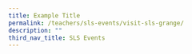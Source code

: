 ```yaml
---
title: Example Title
permalink: /teachers/sls-events/visit-sls-grange/
description: ""
third_nav_title: SLS Events
---
```

